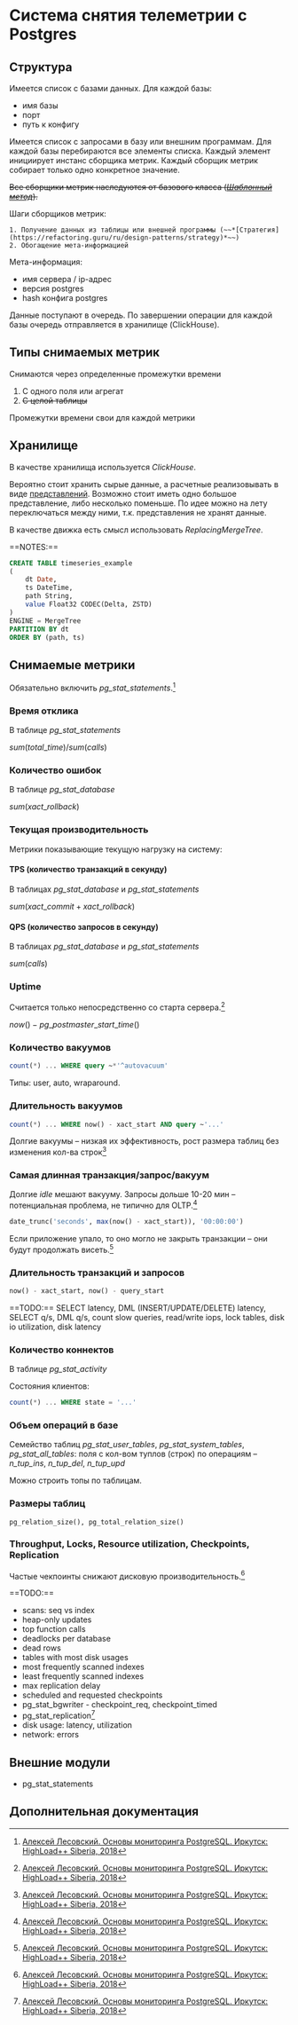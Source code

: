 # Система снятия телеметрии с Postgres

## Структура

Имеется список с базами данных. Для каждой базы:

- имя базы
- порт
- путь к конфигу

Имеется список с запросами в базу или внешним программам. Для каждой базы перебираются все элементы списка. Каждый элемент инициирует инстанс сборщика метрик. Каждый сборщик метрик собирает только одно конкретное значение.

~~Все сборщики метрик наследуются от базового класса (*[Шаблонный метод](https://refactoring.guru/ru/design-patterns/template-method)*).~~

Шаги сборщиков метрик:

 	1. Получение данных из таблицы или внешней программы (~~*[Стратегия](https://refactoring.guru/ru/design-patterns/strategy)*~~)
 	2. Обогащение мета-информацией

Мета-информация:

- имя сервера / ip-адрес
- версия postgres
- hash конфига postgres

Данные поступают в очередь. По завершении операции для каждой базы очередь отправляется в хранилище (ClickHouse).

## Типы снимаемых метрик

Снимаются через определенные промежутки времени

1. С одного поля или агрегат
2. ~~С целой таблицы~~

Промежутки времени свои для каждой метрики

## Хранилище

В качестве хранилища используется *ClickHouse*.

Вероятно стоит хранить сырые данные, а расчетные реализовывать в виде [представлений](https://clickhouse.yandex/docs/ru/query_language/create/#create-view). Возможно стоит иметь одно большое представление, либо несколько поменьше. По идее можно на лету переключаться между ними, т.к. представления не хранят данные.

В качестве движка есть смысл использовать *ReplacingMergeTree*.

==NOTES:==

```sql
CREATE TABLE timeseries_example
(
    dt Date,
    ts DateTime,
    path String,
    value Float32 CODEC(Delta, ZSTD)
)
ENGINE = MergeTree
PARTITION BY dt
ORDER BY (path, ts)
```



## Снимаемые метрики

Обязательно включить *pg_stat_statements*.[^y1]

### Время отклика

В таблице *pg_stat_statements*

$sum(total\_time) / sum(calls)​$

### Количество ошибок

В таблице *pg_stat_database*

$sum(xact\_rollback)$

### Текущая производительность

Метрики показывающие текущую нагрузку на систему:

#### TPS (количество транзакций в секунду)

В таблицах *pg_stat_database* и *pg_stat_statements*

$sum(xact\_commit + xact\_rollback)​$

#### QPS (количество запросов в секунду)

В таблицах *pg_stat_database* и *pg_stat_statements*

$sum(calls)$

### Uptime

Считается только непосредственно со старта сервера.[^y1]

$now() - pg\_postmaster\_start\_time()$

### Количество вакуумов

```sql
count(*) ... WHERE query ~*'^autovacuum'
```

Типы: user, auto, wraparound.

### Длительность вакуумов

```sql
count(*) ... WHERE now() - xact_start AND query ~'...'
```

Долгие вакуумы – низкая их эффективность, рост размера таблиц без изменения кол-ва строк[^y1]

### Самая длинная транзакция/запрос/вакуум

Долгие *idle* мешают вакууму. Запросы дольше 10-20 мин – потенциальная проблема, не типично для OLTP.[^y1]

```sql
date_trunc('seconds', max(now() - xact_start)), '00:00:00')
```

Если приложение упало, то оно могло не закрыть транзакции – они будут продолжать висеть.[^y1]

### Длительность транзакций и запросов

```sql
now() - xact_start, now() - query_start
```

==TODO:== SELECT latency, DML (INSERT/UPDATE/DELETE) latency, SELECT q/s, DML q/s, count slow queries, read/write iops, lock tables, disk io utilization, disk latency

### Количество коннектов

В таблице *pg_stat_activity*

Состояния клиентов:

```sql
count(*) ... WHERE state = '...'
```

### Объем операций в базе

Семейство таблиц *pg_stat_user_tables*, *pg_stat_system_tables*, *pg_stat_all_tables*: поля с кол-вом туплов (строк) по операциям – *n_tup_ins*, *n_tup_del*, *n_tup_upd*

Можно строить топы по таблицам.

### Размеры таблиц

```
pg_relation_size(), pg_total_relation_size()
```



### Throughput, Locks, Resource utilization, Checkpoints, Replication

Частые чекпоинты снижают дисковую производительность.[^y1]

==TODO:==

- scans: seq vs index
- heap-only updates
- top function calls
- deadlocks per database
- dead rows
- tables with most disk usages
- most frequently scanned indexes
- least frequently scanned indexes
- max replication delay
- scheduled and requested checkpoints
- pg_stat_bgwriter - checkpoint_req, checkpoint_timed
- pg_stat_replication[^y1]
- disk usage: latency, utilization
- network: errors

## Внешние модули

- pg_stat_statements



## Дополнительная документация

[^y1]: [Алексей Лесовский. Основы мониторинга PostgreSQL. Иркутск: HighLoad++ Siberia, 2018](https://youtu.be/Hbi2AFhd4nY)
[^sql_dataegret]: http://bit.do/dataegret_sql
[^sql_lesovsky]: http://bit.do/lesovsky_sql
[^sc]: [The Statistics Collector](http://bit.do/stats_collector)



